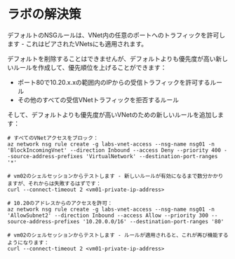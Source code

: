 # ラボの解決策

デフォルトのNSGルールは、VNet内の任意のポートへのトラフィックを許可します - これはピアされたVNetsにも適用されます。

デフォルトを削除することはできませんが、デフォルトよりも優先度が高い新しいルールを作成して、優先順位を上げることができます：

- ポート80で10.20.x.xの範囲内のIPからの受信トラフィックを許可するルール
- その他のすべての受信VNetトラフィックを拒否するルール

そして、デフォルトよりも優先度が高いVNetのための新しいルールを追加します：



```
# すべてのVNetアクセスをブロック：
az network nsg rule create -g labs-vnet-access --nsg-name nsg01 -n 'BlockIncomingVnet' --direction Inbound --access Deny --priority 400 --source-address-prefixes 'VirtualNetwork' --destination-port-ranges '*'
  
# vm02のシェルセッションからテストします - 新しいルールが有効になるまで数分かかりますが、それからは失敗するはずです：
curl --connect-timeout 2 <vm01-private-ip-address>
```

```
# 10.20のアドレスからのアクセスを許可：
az network nsg rule create -g labs-vnet-access --nsg-name nsg01 -n 'AllowSubnet2' --direction Inbound --access Allow --priority 300 --source-address-prefixes '10.20.0.0/16' --destination-port-ranges '80'

# vm02のシェルセッションからテストします - ルールが適用されると、これが再び機能するようになります：
curl --connect-timeout 2 <vm01-private-ip-address>
```
